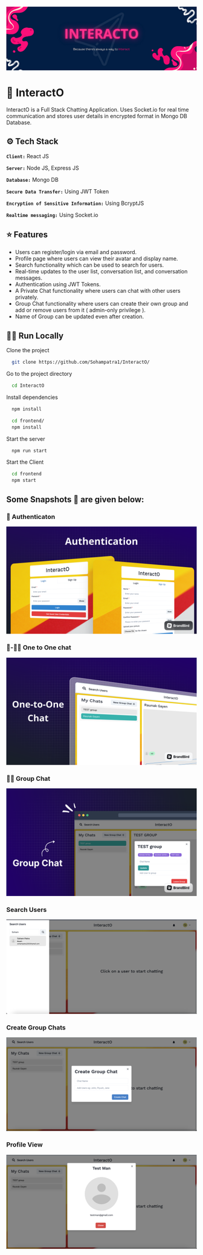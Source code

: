 ![Banner](https://github.com/RaunakGN2001/InteractO/blob/41f490d66dd102f1646b0f7d027d51429c9fe61a/Screenshots/Interacto_Banner.png)

# 💬 InteractO
InteractO is a Full Stack Chatting Application. Uses Socket.io for real time communication and stores user details in encrypted format in Mongo DB Database.

## ⚙️ Tech Stack

 **```Client:```** React JS

**```Server:```** Node JS, Express JS

**```Database:```** Mongo DB

**```Secure Data Transfer:```** Using JWT Token

**```Encryption of Sensitive Information:```** Using BcryptJS

**```Realtime messaging:```** Using Socket.io

## ⭐️ Features
- Users can register/login via email and password.
- Profile page where users can view their avatar and display name.
- Search functionality which can be used to search for users.
- Real-time updates to the user list, conversation list, and conversation messages.
- Authentication using JWT Tokens.
- A Private Chat functionality where users can chat with other users privately.
- Group Chat functionality where users can create their own group and add or remove users from it ( admin-only privilege ).
- Name of Group can be updated even after creation.

## 🏃🏽 Run Locally

Clone the project

```bash
  git clone https://github.com/Sohampatra1/InteractO/
```

Go to the project directory

```bash
  cd InteractO
```

Install dependencies

```bash
  npm install
```

```bash
  cd frontend/
  npm install
```

Start the server

```bash
  npm run start
```
Start the Client

```bash
  cd frontend
  npm start
```

## Some Snapshots 🌅 are given below:

### 🔑 Authenticaton
![Login/Signup](https://github.com/RaunakGN2001/InteractO/blob/eb09b53fdc578221a812d61a7036f5bfd8415f52/Screenshots/Auth.png)

### 🙍-🙍‍♂️ One to One chat
![One-to-One-Chat](https://github.com/RaunakGN2001/InteractO/blob/eb09b53fdc578221a812d61a7036f5bfd8415f52/Screenshots/One-to-one.png)

### 👥👥 Group Chat
![Group-Chat](https://github.com/RaunakGN2001/InteractO/blob/eb09b53fdc578221a812d61a7036f5bfd8415f52/Screenshots/Group-Chat.png)

### Search Users
![](https://github.com/RaunakGN2001/InteractO/blob/main/Screenshots/Search-Users.png)

### Create Group Chats
![](https://github.com/RaunakGN2001/InteractO/blob/main/Screenshots/Create-Group-Chat.png)

### Profile View
![](https://github.com/RaunakGN2001/InteractO/blob/main/Screenshots/view-profile.png)
